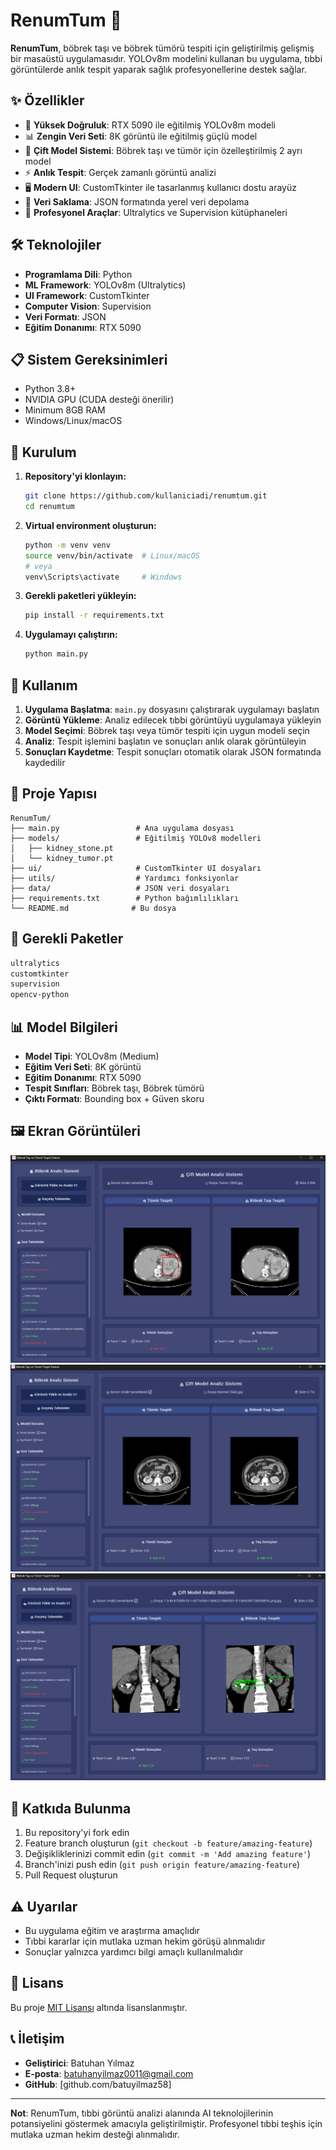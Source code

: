 # RenumTum 🏥

**RenumTum**, böbrek taşı ve böbrek tümörü tespiti için geliştirilmiş gelişmiş bir masaüstü uygulamasıdır. YOLOv8m modelini kullanan bu uygulama, tıbbi görüntülerde anlık tespit yaparak sağlık profesyonellerine destek sağlar.

## ✨ Özellikler

- 🎯 **Yüksek Doğruluk**: RTX 5090 ile eğitilmiş YOLOv8m modeli
- 📊 **Zengin Veri Seti**: 8K görüntü ile eğitilmiş güçlü model
- 🔄 **Çift Model Sistemi**: Böbrek taşı ve tümör için özelleştirilmiş 2 ayrı model
- ⚡ **Anlık Tespit**: Gerçek zamanlı görüntü analizi
- 🖥️ **Modern UI**: CustomTkinter ile tasarlanmış kullanıcı dostu arayüz
- 💾 **Veri Saklama**: JSON formatında yerel veri depolama
- 🔧 **Profesyonel Araçlar**: Ultralytics ve Supervision kütüphaneleri

## 🛠️ Teknolojiler

- **Programlama Dili**: Python
- **ML Framework**: YOLOv8m (Ultralytics)
- **UI Framework**: CustomTkinter
- **Computer Vision**: Supervision
- **Veri Formatı**: JSON
- **Eğitim Donanımı**: RTX 5090

## 📋 Sistem Gereksinimleri

- Python 3.8+
- NVIDIA GPU (CUDA desteği önerilir)
- Minimum 8GB RAM
- Windows/Linux/macOS

## 🚀 Kurulum

1. **Repository'yi klonlayın:**
   ```bash
   git clone https://github.com/kullaniciadi/renumtum.git
   cd renumtum
   ```

2. **Virtual environment oluşturun:**
   ```bash
   python -m venv venv
   source venv/bin/activate  # Linux/macOS
   # veya
   venv\Scripts\activate     # Windows
   ```

3. **Gerekli paketleri yükleyin:**
   ```bash
   pip install -r requirements.txt
   ```

4. **Uygulamayı çalıştırın:**
   ```bash
   python main.py
   ```

## 📖 Kullanım

1. **Uygulama Başlatma**: `main.py` dosyasını çalıştırarak uygulamayı başlatın
2. **Görüntü Yükleme**: Analiz edilecek tıbbi görüntüyü uygulamaya yükleyin
3. **Model Seçimi**: Böbrek taşı veya tümör tespiti için uygun modeli seçin
4. **Analiz**: Tespit işlemini başlatın ve sonuçları anlık olarak görüntüleyin
5. **Sonuçları Kaydetme**: Tespit sonuçları otomatik olarak JSON formatında kaydedilir

## 📁 Proje Yapısı

```
RenumTum/
├── main.py                 # Ana uygulama dosyası
├── models/                 # Eğitilmiş YOLOv8 modelleri
│   ├── kidney_stone.pt
│   └── kidney_tumor.pt
├── ui/                     # CustomTkinter UI dosyaları
├── utils/                  # Yardımcı fonksiyonlar
├── data/                   # JSON veri dosyaları
├── requirements.txt        # Python bağımlılıkları
└── README.md              # Bu dosya
```

## 🔧 Gerekli Paketler

```txt
ultralytics
customtkinter
supervision
opencv-python
```

## 📊 Model Bilgileri

- **Model Tipi**: YOLOv8m (Medium)
- **Eğitim Veri Seti**: 8K görüntü
- **Eğitim Donanımı**: RTX 5090
- **Tespit Sınıfları**: Böbrek taşı, Böbrek tümörü
- **Çıktı Formatı**: Bounding box + Güven skoru

## 🖼️ Ekran Görüntüleri

![UI_predict_1](/uı_predict/UI_Predict_1.png)
![UI_predict_2](/uı_predict/UI_Predict_2.png)
![UI_predict_3](/uı_predict/UI_predict_3.png)

## 🤝 Katkıda Bulunma

1. Bu repository'yi fork edin
2. Feature branch oluşturun (`git checkout -b feature/amazing-feature`)
3. Değişikliklerinizi commit edin (`git commit -m 'Add amazing feature'`)
4. Branch'inizi push edin (`git push origin feature/amazing-feature`)
5. Pull Request oluşturun

## ⚠️ Uyarılar

- Bu uygulama eğitim ve araştırma amaçlıdır
- Tıbbi kararlar için mutlaka uzman hekim görüşü alınmalıdır
- Sonuçlar yalnızca yardımcı bilgi amaçlı kullanılmalıdır

## 📄 Lisans

Bu proje [MIT Lisansı](LICENSE) altında lisanslanmıştır.

## 📞 İletişim

- **Geliştirici**: Batuhan Yılmaz
- **E-posta**: batuhanyilmaz0011@gmail.com
- **GitHub**: [github.com/batuyilmaz58]

---

**Not**: RenumTum, tıbbi görüntü analizi alanında AI teknolojilerinin potansiyelini göstermek amacıyla geliştirilmiştir. Profesyonel tıbbi teşhis için mutlaka uzman hekim desteği alınmalıdır.
